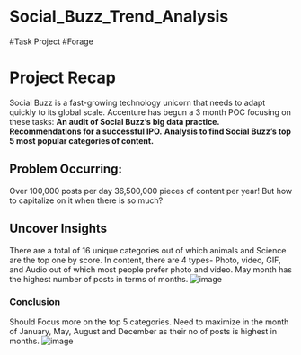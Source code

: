 # Social_Buzz_Trend_Analysis
#Task Project #Forage
# Project Recap
Social Buzz is a fast-growing technology unicorn that needs to adapt quickly to its global scale. Accenture has begun a 3 month POC focusing on these tasks:
**An audit of Social Buzz’s big data practice.**
**Recommendations for a successful IPO.**
**Analysis to find Social Buzz’s top 5 most popular categories of content.**
## Problem Occurring:
Over 100,000  posts per day  36,500,000 pieces of content per year!
But how to capitalize on it when there is so much?
## Uncover Insights
There are a total of 16 unique categories out of which animals and Science are the top one by score.
In content, there are 4 types- Photo, video, GIF, and Audio out of which most people prefer photo and video.
May month has the highest number of posts in terms of months.
![image](https://github.com/user-attachments/assets/edb3494b-7ec2-4a3a-ac96-6ccd76d38204)
### Conclusion
Should Focus more on the top 5 categories.
Need to maximize in the month of January, May, August and December as their no of posts is highest in months.
![image](https://github.com/user-attachments/assets/9dbcdcda-ba6f-4a93-8dc4-59b781130809)




